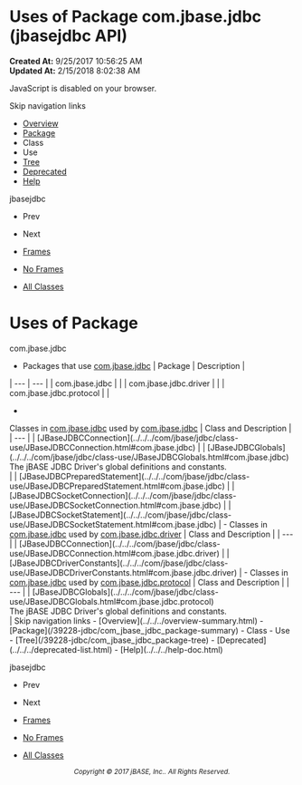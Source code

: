 # Uses of Package com.jbase.jdbc (jbasejdbc   API)

**Created At:** 9/25/2017 10:56:25 AM  
**Updated At:** 2/15/2018 8:02:38 AM  

<noscript><div>JavaScript is disabled on your browser.</div></noscript><!-- ========= START OF TOP NAVBAR ======= -->
<!--   -->
Skip navigation links
<!--   -->
- [Overview](../../../overview-summary.html)
- [Package](/39228-jdbc/com_jbase_jdbc_package-summary)
- Class
- Use
- [Tree](/39228-jdbc/com_jbase_jdbc_package-tree)
- [Deprecated](../../../deprecated-list.html)
- [Help](../../../help-doc.html)


jbasejdbc <br>

- Prev
- Next


- [Frames](../../../index.html?com/jbase/jdbc//39228-jdbc/com_jbase_jdbc_package-use)
- [No Frames](/39228-jdbc/com_jbase_jdbc_package-use)


- [All Classes](../../../allclasses-noframe.html)



<!--   -->
<!-- ========= END OF TOP NAVBAR ========= -->
# Uses of Package
com.jbase.jdbc

- <caption><span>Packages that use <a href="../../../com/jbase/jdbc//39228-jdbc/com_jbase_jdbc_package-summary">com.jbase.jdbc</a></span><span class="tabEnd"> </span></caption>| Package | Description |
| --- | --- |
| com.jbase.jdbc |   |
| com.jbase.jdbc.driver |   |
| com.jbase.jdbc.protocol |   |
- <!--   -->

<caption><span>Classes in <a href="../../../com/jbase/jdbc//39228-jdbc/com_jbase_jdbc_package-summary">com.jbase.jdbc</a> used by <a href="../../../com/jbase/jdbc//39228-jdbc/com_jbase_jdbc_package-summary">com.jbase.jdbc</a></span><span class="tabEnd"> </span></caption>| Class and Description |
| --- |
| [JBaseJDBCConnection](../../../com/jbase/jdbc/class-use/JBaseJDBCConnection.html#com.jbase.jdbc)  |
| [JBaseJDBCGlobals](../../../com/jbase/jdbc/class-use/JBaseJDBCGlobals.html#com.jbase.jdbc)<br>The jBASE JDBC Driver's global definitions and constants.<br> |
| [JBaseJDBCPreparedStatement](../../../com/jbase/jdbc/class-use/JBaseJDBCPreparedStatement.html#com.jbase.jdbc)  |
| [JBaseJDBCSocketConnection](../../../com/jbase/jdbc/class-use/JBaseJDBCSocketConnection.html#com.jbase.jdbc)  |
| [JBaseJDBCSocketStatement](../../../com/jbase/jdbc/class-use/JBaseJDBCSocketStatement.html#com.jbase.jdbc)  |
- <!--   -->

<caption><span>Classes in <a href="../../../com/jbase/jdbc//39228-jdbc/com_jbase_jdbc_package-summary">com.jbase.jdbc</a> used by <a href="../../../com/jbase/jdbc/driver//39228-jdbc/com_jbase_jdbc_package-summary">com.jbase.jdbc.driver</a></span><span class="tabEnd"> </span></caption>| Class and Description |
| --- |
| [JBaseJDBCConnection](../../../com/jbase/jdbc/class-use/JBaseJDBCConnection.html#com.jbase.jdbc.driver)  |
| [JBaseJDBCDriverConstants](../../../com/jbase/jdbc/class-use/JBaseJDBCDriverConstants.html#com.jbase.jdbc.driver)  |
- <!--   -->

<caption><span>Classes in <a href="../../../com/jbase/jdbc//39228-jdbc/com_jbase_jdbc_package-summary">com.jbase.jdbc</a> used by <a href="../../../com/jbase/jdbc/protocol//39228-jdbc/com_jbase_jdbc_package-summary">com.jbase.jdbc.protocol</a></span><span class="tabEnd"> </span></caption>| Class and Description |
| --- |
| [JBaseJDBCGlobals](../../../com/jbase/jdbc/class-use/JBaseJDBCGlobals.html#com.jbase.jdbc.protocol)<br>The jBASE JDBC Driver's global definitions and constants.<br> |
<!-- ======= START OF BOTTOM NAVBAR ====== -->
<!--   -->
Skip navigation links
<!--   -->
- [Overview](../../../overview-summary.html)
- [Package](/39228-jdbc/com_jbase_jdbc_package-summary)
- Class
- Use
- [Tree](/39228-jdbc/com_jbase_jdbc_package-tree)
- [Deprecated](../../../deprecated-list.html)
- [Help](../../../help-doc.html)


jbasejdbc <br>

- Prev
- Next


- [Frames](../../../index.html?com/jbase/jdbc//39228-jdbc/com_jbase_jdbc_package-use)
- [No Frames](/39228-jdbc/com_jbase_jdbc_package-use)


- [All Classes](../../../allclasses-noframe.html)



<!--   -->
<!-- ======== END OF BOTTOM NAVBAR ======= -->
<small>			<center>			<i>Copyright © 2017 jBASE, Inc.. All Rights Reserved.</i>		</center></small>
